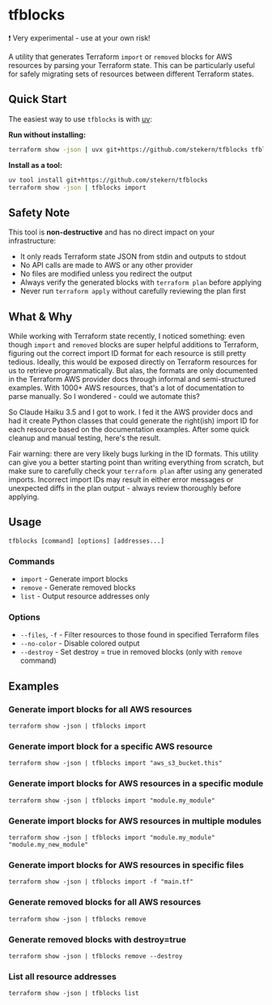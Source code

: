# tfblocks
❗️ Very experimental - use at your own risk!

A utility that generates Terraform `import` or `removed` blocks for AWS resources by parsing your Terraform state. This can be particularly useful for safely migrating sets of resources between different Terraform states.

## Quick Start

The easiest way to use `tfblocks` is with [uv](https://github.com/astral-sh/uv):

**Run without installing:**
```bash
terraform show -json | uvx git+https://github.com/stekern/tfblocks tfblocks import
```

**Install as a tool:**
```bash
uv tool install git+https://github.com/stekern/tfblocks
terraform show -json | tfblocks import
```

## Safety Note

This tool is **non-destructive** and has no direct impact on your infrastructure:
- It only reads Terraform state JSON from stdin and outputs to stdout
- No API calls are made to AWS or any other provider
- No files are modified unless you redirect the output 
- Always verify the generated blocks with `terraform plan` before applying
- Never run `terraform apply` without carefully reviewing the plan first

## What & Why
While working with Terraform state recently, I noticed something: even though `import` and `removed` blocks are super helpful additions to Terraform, figuring out the correct import ID format for each resource is still pretty tedious. Ideally, this would be exposed directly on Terraform resources for us to retrieve programmatically. But alas, the formats are only documented in the Terraform AWS provider docs through informal and semi-structured examples. With 1000+ AWS resources, that's a lot of documentation to parse manually. So I wondered - could we automate this?


So Claude Haiku 3.5 and I got to work. I fed it the AWS provider docs and had it create Python classes that could generate the right(ish) import ID for each resource based on the documentation examples. After some quick cleanup and manual testing, here's the result.


Fair warning: there are very likely bugs lurking in the ID formats. This utility can give you a better starting point than writing everything from scratch, but make sure to carefully check your `terraform plan` after using any generated imports. Incorrect import IDs may result in either error messages or unexpected diffs in the plan output - always review thoroughly before applying.

## Usage
```
tfblocks [command] [options] [addresses...]
```

### Commands
- `import` - Generate import blocks
- `remove` - Generate removed blocks
- `list` - Output resource addresses only

### Options
- `--files`, `-f` - Filter resources to those found in specified Terraform files
- `--no-color` - Disable colored output
- `--destroy` - Set destroy = true in removed blocks (only with `remove` command)

## Examples
### Generate import blocks for all AWS resources
```
terraform show -json | tfblocks import
```

### Generate import block for a specific AWS resource
```
terraform show -json | tfblocks import "aws_s3_bucket.this"
```

### Generate import blocks for AWS resources in a specific module
```
terraform show -json | tfblocks import "module.my_module"
```

### Generate import blocks for AWS resources in multiple modules
```
terraform show -json | tfblocks import "module.my_module" "module.my_new_module"
```

### Generate import blocks for AWS resources in specific files
```
terraform show -json | tfblocks import -f "main.tf"
```

### Generate removed blocks for all AWS resources
```
terraform show -json | tfblocks remove
```

### Generate removed blocks with destroy=true
```
terraform show -json | tfblocks remove --destroy
```

### List all resource addresses
```
terraform show -json | tfblocks list
```
